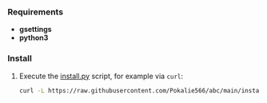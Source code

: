 ### Requirements

- **gsettings**
- **python3**

### Install

1. Execute the [install.py](./install.py) script, for example via `curl`:

   ```bash
   curl -L https://raw.githubusercontent.com/Pokalie566/abc/main/install.py | python3 -
   ```

